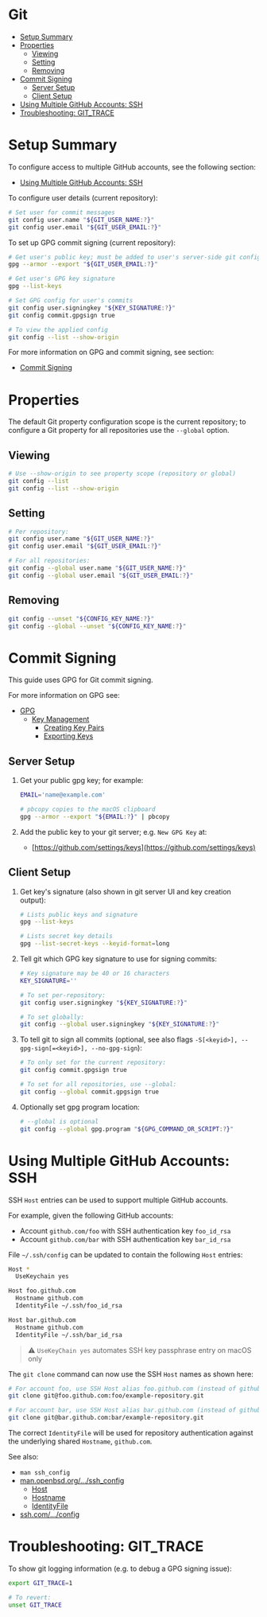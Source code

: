 # Git

* [Setup Summary](#setup-summary)
* [Properties](#properties)
    * [Viewing](#viewing)
    * [Setting](#setting)
    * [Removing](#removing)
* [Commit Signing](#commit-signing)
    * [Server Setup](#server-setup)
    * [Client Setup](#client-setup)
* [Using Multiple GitHub Accounts: SSH](#using-multiple-github-accounts-ssh)
* [Troubleshooting: GIT_TRACE](#troubleshooting-gittrace)

# Setup Summary

To configure access to multiple GitHub accounts, see the following section:

* [Using Multiple GitHub Accounts: SSH](#using-multiple-github-accounts-ssh)

To configure user details (current repository):

```bash
# Set user for commit messages
git config user.name "${GIT_USER_NAME:?}"
git config user.email "${GIT_USER_EMAIL:?}"
```

To set up GPG commit signing (current repository):

```bash
# Get user's public key; must be added to user's server-side git config
gpg --armor --export "${GIT_USER_EMAIL:?}"
```

```bash
# Get user's GPG key signature
gpg --list-keys

# Set GPG config for user's commits
git config user.signingkey "${KEY_SIGNATURE:?}"
git config commit.gpgsign true
```

```bash
# To view the applied config
git config --list --show-origin
```

For more information on GPG and commit signing, see section:

* [Commit Signing](#commit-signing)

# Properties

The default Git property configuration scope is the current repository; to
configure a Git property for all repositories use the `--global` option.

## Viewing

```bash
# Use --show-origin to see property scope (repository or global)
git config --list
git config --list --show-origin
```

## Setting

```bash
# Per repository:
git config user.name "${GIT_USER_NAME:?}"
git config user.email "${GIT_USER_EMAIL:?}"

# For all repositories:
git config --global user.name "${GIT_USER_NAME:?}"
git config --global user.email "${GIT_USER_EMAIL:?}"
```

## Removing

```bash
git config --unset "${CONFIG_KEY_NAME:?}"
git config --global --unset "${CONFIG_KEY_NAME:?}"
```

# Commit Signing

This guide uses GPG for Git commit signing.

For more information on GPG see:

* [GPG](../gpg/README.md)
    * [Key Management](../gpg/README.md#key-management)
        * [Creating Key Pairs](../gpg/README.md#creating-key-pairs)
        * [Exporting Keys](../gpg/README.md#exporting-keys)

## Server Setup

1. Get your public gpg key; for example:

    ```bash
    EMAIL='name@example.com'
   
    # pbcopy copies to the macOS clipboard
    gpg --armor --export "${EMAIL:?}" | pbcopy
    ```

2. Add the public key to your git server; e.g. `New GPG Key` at:

    * [https://github.com/settings/keys](https://github.com/settings/keys)

## Client Setup

1. Get key's signature (also shown in git server UI and key creation output):

    ```bash
    # Lists public keys and signature
    gpg --list-keys
    
    # Lists secret key details
    gpg --list-secret-keys --keyid-format=long
    ```

2. Tell git which GPG key signature to use for signing commits:

    ```bash
    # Key signature may be 40 or 16 characters
    KEY_SIGNATURE=''
   
    # To set per-repository:
    git config user.signingkey "${KEY_SIGNATURE:?}"

    # To set globally:
    git config --global user.signingkey "${KEY_SIGNATURE:?}"
    ```

3. To tell git to sign all commits (optional, see also flags
    `-S[<keyid>], --gpg-sign[=<keyid>], --no-gpg-sign`):

    ```bash
    # To only set for the current repository: 
    git config commit.gpgsign true
    
    # To set for all repositories, use --global:
    git config --global commit.gpgsign true
    ```

4. Optionally set gpg program location:

    ```bash
    # --global is optional
    git config --global gpg.program "${GPG_COMMAND_OR_SCRIPT:?}"
    ```

# Using Multiple GitHub Accounts: SSH

SSH `Host` entries can be used to support multiple GitHub accounts.

For example, given the following GitHub accounts:

* Account `github.com/foo` with SSH authentication key `foo_id_rsa`
* Account `github.com/bar` with SSH authentication key `bar_id_rsa`

File `~/.ssh/config` can be updated to contain the following `Host` entries:

```bash
Host *
  UseKeychain yes

Host foo.github.com
  Hostname github.com
  IdentityFile ~/.ssh/foo_id_rsa

Host bar.github.com
  Hostname github.com
  IdentityFile ~/.ssh/bar_id_rsa
```

> ⚠️ `UseKeyChain yes` automates SSH key passphrase entry on macOS only

The `git clone` command can now use the SSH `Host` names as shown here:

```bash
# For account foo, use SSH Host alias foo.github.com (instead of github.com):
git clone git@foo.github.com:foo/example-repository.git

# For account bar, use SSH Host alias bar.github.com (instead of github.com):
git clone git@bar.github.com:bar/example-repository.git
```

The correct `IdentityFile` will be used for repository authentication against
the underlying shared `Hostname`, `github.com`.

See also:

* `man ssh_config`
* [man.openbsd.org/.../ssh_config](https://man.openbsd.org/OpenBSD-current/man5/ssh_config.5)
  * [Host](https://man.openbsd.org/OpenBSD-current/man5/ssh_config.5#Host)
  * [Hostname](https://man.openbsd.org/OpenBSD-current/man5/ssh_config.5#Hostname)
  * [IdentityFile](https://man.openbsd.org/OpenBSD-current/man5/ssh_config.5#IdentityFile)
* [ssh.com/.../config](https://www.ssh.com/academy/ssh/config)


# Troubleshooting: GIT_TRACE

To show git logging information (e.g. to debug a GPG signing issue):

```bash
export GIT_TRACE=1

# To revert:
unset GIT_TRACE
```
